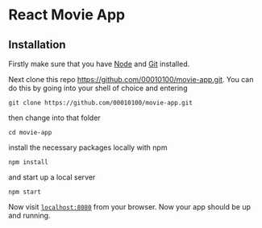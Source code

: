 # React Movie App

## Installation

Firstly make sure that you have [Node](https://nodejs.org/en/download/) and [Git](https://git-scm.com/book/en/v2/Getting-Started-Installing-Git) installed.

Next clone this repo https://github.com/00010100/movie-app.git. You can do this by going into your shell of choice and entering
```
git clone https://github.com/00010100/movie-app.git
```
then change into that folder
```
cd movie-app
```

install the necessary packages locally with npm
```
npm install
```

and start up a local server
```
npm start
```

Now visit [`localhost:8080`](http://localhost:8080) from your browser. Now your app should be up and running.